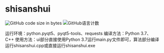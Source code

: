 # shisanshui
![GitHub code size in bytes](https://img.shields.io/github/languages/code-size/291713624/shisanshui)
![GitHub语言计数](https://img.shields.io/github/languages/count/291713624/shisanshui)

运行环境：python.pyqt5、pyqt5-tools、requests
编译方法：Python 3.7、C++
使用方法：ui部分直接使用Python 3.7运行main.py文件即可，算法部分编译运行shisanshui.cpp或直接运行shisanshui.exe
